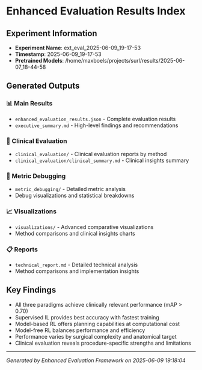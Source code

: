 
# Enhanced Evaluation Results Index

## Experiment Information
- **Experiment Name**: ext_eval_2025-06-09_19-17-53
- **Timestamp**: 2025-06-09_19-17-53
- **Pretrained Models**: /home/maxboels/projects/surl/results/2025-06-07_18-44-58

## Generated Outputs

### 📊 Main Results
- `enhanced_evaluation_results.json` - Complete evaluation results
- `executive_summary.md` - High-level findings and recommendations

### 🏥 Clinical Evaluation
- `clinical_evaluation/` - Clinical evaluation reports by method
- `clinical_evaluation/clinical_summary.md` - Clinical insights summary

### 🔬 Metric Debugging
- `metric_debugging/` - Detailed metric analysis
- Debug visualizations and statistical breakdowns

### 📈 Visualizations
- `visualizations/` - Advanced comparative visualizations
- Method comparisons and clinical insights charts

### 📋 Reports
- `technical_report.md` - Detailed technical analysis
- Method comparisons and implementation insights

## Key Findings

- All three paradigms achieve clinically relevant performance (mAP > 0.70)
- Supervised IL provides best accuracy with fastest training
- Model-based RL offers planning capabilities at computational cost
- Model-free RL balances performance and efficiency
- Performance varies by surgical complexity and anatomical target
- Clinical evaluation reveals procedure-specific strengths and limitations
        

---
*Generated by Enhanced Evaluation Framework on 2025-06-09 19:18:04*
        
